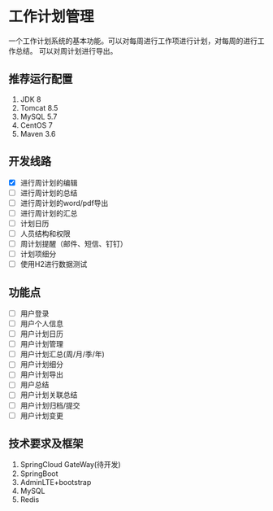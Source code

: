 
# 工作计划管理
  一个工作计划系统的基本功能。可以对每周进行工作项进行计划，对每周的进行工作总结。
可以对周计划进行导出。

## 推荐运行配置
1. JDK 8
2. Tomcat 8.5
3. MySQL 5.7
4. CentOS 7
5. Maven 3.6

## 开发线路

- [x] 进行周计划的编辑
- [ ] 进行周计划的总结
- [ ] 进行周计划的word/pdf导出
- [ ] 进行周计划的汇总
- [ ] 计划日历
- [ ] 人员结构和权限
- [ ] 周计划提醒（邮件、短信、钉钉）
- [ ] 计划项细分
- [ ] 使用H2进行数据测试

## 功能点

- [ ] 用户登录
- [ ] 用户个人信息
- [ ] 用户计划日历
- [ ] 用户计划管理
- [ ] 用户计划汇总(周/月/季/年)
- [ ] 用户计划细分
- [ ] 用户计划导出
- [ ] 用户总结
- [ ] 用户计划关联总结
- [ ] 用户计划归档/提交
- [ ] 用户计划变更

## 技术要求及框架
1. SpringCloud GateWay(待开发)
2. SpringBoot
3. AdminLTE+bootstrap
4. MySQL
5. Redis
